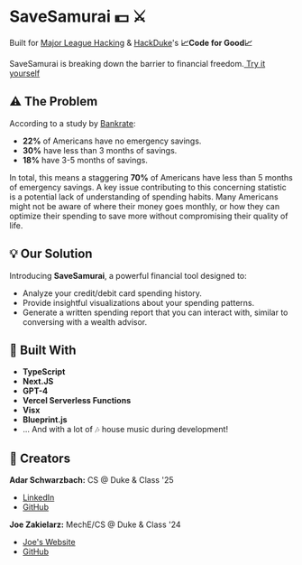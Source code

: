 # SaveSamurai :dollar: :crossed_swords: 
Built for [Major League Hacking](https://mlh.io/) & [HackDuke](https://hackduke.org/)'s
****📈Code for Good📈****

SaveSamurai is breaking down the barrier to financial freedom.[ Try it yourself](https://www.savesamurai.com)

## :warning: The Problem

According to a study by [Bankrate](https://www.bankrate.com/banking/savings/emergency-savings-report/#no-emergency-savings):
- **22%** of Americans have no emergency savings.
- **30%** have less than 3 months of savings.
- **18%** have 3-5 months of savings.

In total, this means a staggering **70%** of Americans have less than 5 months of emergency savings. A key issue contributing to this concerning statistic is a potential lack of understanding of spending habits. Many Americans might not be aware of where their money goes monthly, or how they can optimize their spending to save more without compromising their quality of life.

## :bulb: Our Solution

Introducing **SaveSamurai**, a powerful financial tool designed to:
- Analyze your credit/debit card spending history.
- Provide insightful visualizations about your spending patterns.
- Generate a written spending report that you can interact with, similar to conversing with a wealth advisor.

## :rocket: Built With

- **TypeScript**
- **Next.JS**
- **GPT-4**
- **Vercel Serverless Functions**
- **Visx**
- **Blueprint.js**
- ... And with a lot of :notes: house music during development!

## :busts_in_silhouette: Creators

**Adar Schwarzbach:** CS @ Duke & Class '25
- [LinkedIn](https://www.linkedin.com/in/adarschwarzbach/)
- [GitHub](https://github.com/adarschwarzbach)

**Joe Zakielarz:** MechE/CS @ Duke & Class '24
- [Joe's Website](https://www.joezakielarz.com/)
- [GitHub](https://github.com/JJZFIVE)
